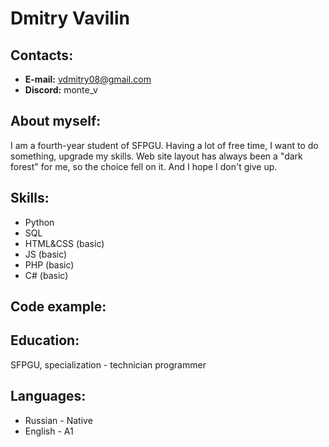 # Dmitry Vavilin

## Contacts:

- **E-mail:** vdmitry08@gmail.com
- **Discord:** monte_v

## About myself:

I am a fourth-year student of SFPGU. Having a lot of free time, I want to do something, upgrade my skills. Web site layout has always been a "dark forest" for me, so the choice fell on it. And I hope I don't give up.

## Skills:

   - Python
   - SQL
   - HTML&CSS (basic)
   - JS (basic)
   - PHP (basic)
   - C# (basic)

## Code example:



## Education:

SFPGU, specialization - technician programmer

## Languages:

- Russian - Native
- English - A1
